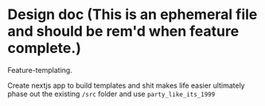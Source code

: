 # Design doc (This is an ephemeral file and should be rem'd when feature complete.)

Feature-templating.

Create nextjs app to build templates and shit
makes life easier
ultimately phase out the existing `/src` folder and use `party_like_its_1999`
